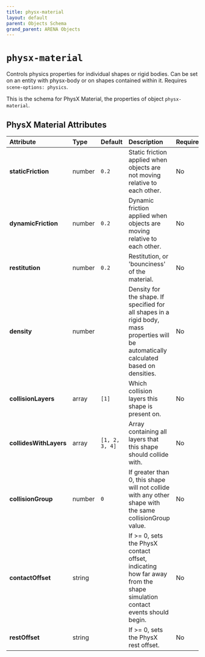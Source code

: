 ```yaml
---
title: physx-material
layout: default
parent: Objects Schema
grand_parent: ARENA Objects
---
```


<!--CAUTION: This file is autogenerated from https://github.com/arenaxr/arena-schemas. Changes made here may be overwritten.-->


`physx-material`
================


Controls physics properties for individual shapes or rigid bodies. Can be set on an entity with physx-body or on shapes contained within it. Requires `scene-options: physics`.

This is the schema for PhysX Material, the properties of object `physx-material`.

PhysX Material Attributes
--------------------------

|Attribute|Type|Default|Description|Required|
| :--- | :--- | :--- | :--- | :--- |
|**staticFriction**|number|```0.2```|Static friction applied when objects are not moving relative to each other.|No|
|**dynamicFriction**|number|```0.2```|Dynamic friction applied when objects are moving relative to each other.|No|
|**restitution**|number|```0.2```|Restitution, or 'bounciness' of the material.|No|
|**density**|number||Density for the shape. If specified for all shapes in a rigid body, mass properties will be automatically calculated based on densities.|No|
|**collisionLayers**|array|```[1]```|Which collision layers this shape is present on.|No|
|**collidesWithLayers**|array|```[1, 2, 3, 4]```|Array containing all layers that this shape should collide with.|No|
|**collisionGroup**|number|```0```|If greater than 0, this shape will not collide with any other shape with the same collisionGroup value.|No|
|**contactOffset**|string||If >= 0, sets the PhysX contact offset, indicating how far away from the shape simulation contact events should begin.|No|
|**restOffset**|string||If >= 0, sets the PhysX rest offset.|No|
